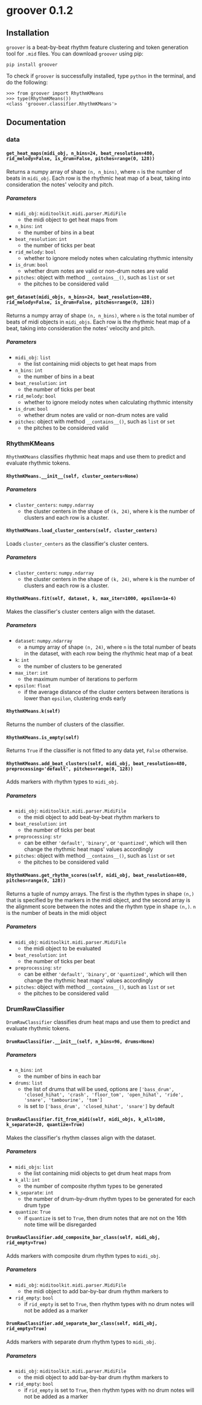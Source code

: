 # groover 0.1.2

## Installation

`groover` is a beat-by-beat rhythm feature clustering and token generation tool for `.mid` files. You can download `groover` using pip:

```shell
pip install groover
```

To check if `groover` is successfully installed, type `python` in the terminal, and do the following:

```
>>> from groover import RhythmKMeans
>>> type(RhythmKMeans())
<class 'groover.classifier.RhythmKMeans'>
```

## Documentation

### data

#### `get_heat_maps(midi_obj, n_bins=24, beat_resolution=480, rid_melody=False, is_drum=False, pitches=range(0, 128))`
Returns a numpy array of shape `(n, n_bins)`, where `n` is the number of beats in `midi_obj`. Each row is the rhythmic heat map of a beat, taking into consideration the notes' velocity and pitch.
##### Parameters
 - `midi_obj`: `miditoolkit.midi.parser.MidiFile`
     - the midi object to get heat maps from
 - `n_bins`: `int`
     - the number of bins in a beat
 - `beat_resolution`: `int`
     - the number of ticks per beat
 - `rid_melody`: `bool`
     - whether to ignore melody notes when calculating rhythmic intensity
 - `is_drum`: `bool`
     - whether drum notes are valid or non-drum notes are valid
 - `pitches`: object with method `__contains__()`, such as `list` or `set`
     - the pitches to be considered valid
    
#### `get_dataset(midi_objs, n_bins=24, beat_resolution=480, rid_melody=False, is_drum=False, pitches=range(0, 128))`
Returns a numpy array of shape `(n, n_bins)`, where `n` is the total number of beats of midi objects in `midi_objs`. Each row is the rhythmic heat map of a beat, taking into consideration the notes' velocity and pitch.
##### Parameters
 - `midi_obj`: `list`
     - the list containing midi objects to get heat maps from
 - `n_bins`: `int`
     - the number of bins in a beat
 - `beat_resolution`: `int`
     - the number of ticks per beat
 - `rid_melody`: `bool`
     - whether to ignore melody notes when calculating rhythmic intensity
 - `is_drum`: `bool`
     - whether drum notes are valid or non-drum notes are valid
 - `pitches`: object with method `__contains__()`, such as `list` or `set`
     - the pitches to be considered valid
    
### RhythmKMeans
`RhythmKMeans` classifies rhythmic heat maps and use them to predict and evaluate rhythmic tokens.

#### `RhythmKMeans.__init__(self, cluster_centers=None)`
##### Parameters
 - `cluster_centers`: `numpy.ndarray`
     - the cluster centers in the shape of `(k, 24)`, where k is the number of clusters and each row is a cluster.

#### `RhythmKMeans.load_cluster_centers(self, cluster_centers)`
Loads `cluster_centers` as the classifier's cluster centers.
##### Parameters
 - `cluster_centers`: `numpy.ndarray`
     - the cluster centers in the shape of `(k, 24)`, where k is the number of clusters and each row is a cluster.

#### `RhythmKMeans.fit(self, dataset, k, max_iter=1000, epsilon=1e-6)`
Makes the classifier's cluster centers align with the dataset.
##### Parameters
 - `dataset`: `numpy.ndarray`
     - a numpy array of shape `(n, 24)`, where `n` is the total number of beats in the dataset, with each row being the rhythmic heat map of a beat
 - `k`: `int`
     - the number of clusters to be generated
 - `max_iter`: `int`
     - the maximum number of iterations to perform
 - `epsilon`: `float`
     - if the average distance of the cluster centers between iterations is lower than `epsilon`, clustering ends early

#### `RhythmKMeans.k(self)`
Returns the number of clusters of the classifier.

#### `RhythmKMeans.is_empty(self)`
Returns `True` if the classifier is not fitted to any data yet, `False` otherwise.

#### `RhythmKMeans.add_beat_clusters(self, midi_obj, beat_resolution=480, preprocessing='default', pitches=range(0, 128))`
Adds markers with rhythm types to `midi_obj`.
##### Parameters
 - `midi_obj`: `miditoolkit.midi.parser.MidiFile`
     - the midi object to add beat-by-beat rhythm markers to
 - `beat_resolution`: `int`
     - the number of ticks per beat
 - `preprocessing`: `str`
     - can be either `'default'`, `'binary'`, or `'quantized'`, which will then change the rhythmic heat maps' values accordingly
 - `pitches`: object with method `__contains__()`, such as `list` or `set`
     - the pitches to be considered valid

#### `RhythmKMeans.get_rhythm_scores(self, midi_obj, beat_resolution=480, pitches=range(0, 128))`
Returns a tuple of numpy arrays. The first is the rhythm types in shape `(n,)` that is specified by the markers in the midi object, and the second array is the alignment score between the notes and the rhythm type in shape `(n,)`. `n` is the number of beats in the midi object
##### Parameters
 - `midi_obj`: `miditoolkit.midi.parser.MidiFile`
     - the midi object to be evaluated
 - `beat_resolution`: `int`
     - the number of ticks per beat
 - `preprocessing`: `str`
     - can be either `'default'`, `'binary'`, or `'quantized'`, which will then change the rhythmic heat maps' values accordingly
 - `pitches`: object with method `__contains__()`, such as `list` or `set`
     - the pitches to be considered valid

### DrumRawClassifier
`DrumRawClassifier` classifies drum heat maps and use them to predict and evaluate rhythmic tokens.

#### `DrumRawClassifier.__init__(self, n_bins=96, drums=None)`
##### Parameters
 - `n_bins`: `int`
     - the number of bins in each bar
 - `drums`: `list`
     - the list of drums that will be used, options are `['bass_drum', 'closed_hihat', 'crash', 'floor_tom', 'open_hihat', 'ride', 'snare', 'tambourine', 'tom']`
     - is set to `['bass_drum', 'closed_hihat', 'snare']` by default

#### `DrumRawClassifier.fit_from_midi(self, midi_objs, k_all=100, k_separate=20, quantize=True)`
Makes the classifier's rhythm classes align with the dataset.
##### Parameters
 - `midi_objs`: `list`
     - the list containing midi objects to get drum heat maps from
 - `k_all`: `int`
     - the number of composite rhythm types to be generated
 - `k_separate`: `int`
     - the number of drum-by-drum rhythm types to be generated for each drum type
 - `quantize`: `True`
     - if `quantize` is set to `True`, then drum notes that are not on the 16th note time will be disregarded
   
#### `DrumRawClassifier.add_composite_bar_class(self, midi_obj, rid_empty=True)`
Adds markers with composite drum rhythm types to `midi_obj`.
##### Parameters
 - `midi_obj`: `miditoolkit.midi.parser.MidiFile`
     - the midi object to add bar-by-bar drum rhythm markers to
 - `rid_empty`: `bool`
     - if `rid_empty` is set to `True`, then rhythm types with no drum notes will not be added as a marker
   
#### `DrumRawClassifier.add_separate_bar_class(self, midi_obj, rid_empty=True)`
Adds markers with separate drum rhythm types to `midi_obj`.
##### Parameters
 - `midi_obj`: `miditoolkit.midi.parser.MidiFile`
     - the midi object to add bar-by-bar drum rhythm markers to
 - `rid_empty`: `bool`
     - if `rid_empty` is set to `True`, then rhythm types with no drum notes will not be added as a marker